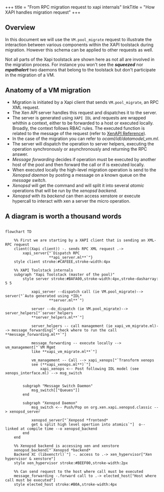 +++
title = "From RPC migration request to xapi internals"
linkTitle = "How XAPI handles migration request"
+++

## Overview

In this document we will use the `VM.pool_migrate` request to illustrate
the interaction between various components within the XAPI toolstack during
migration. However this schema can be applied to other requests as well.

Not all parts of the Xapi toolstack are shown here as not all are involved in
the migration process. For instance you won't see the ***squeezed***
nor ***mpathalert*** two daemons that belong to the toolstack but don't
participate in the migration of a VM.

## Anatomy of a VM migration

- Migration is initiated by a Xapi client that sends `VM.pool_migrate`, an RPC
XML request.
- The Xen API server handles this request and dispatches it to the server.
- The server is generated using `XAPI IDL` and requests are wrapped whithin a
context, either to be forwarded to a host or executed locally. Broadly, the
context follows RBAC rules. The executed function is related to the message of
the request (refer to [XenAPI Reference](https://xapi-project.github.io/xen-api/)).
- In the case of the migration you can refer to *ocaml/idl/datamodel_vm.ml*.
- The server will dispatch the operation to server helpers, executing the
operation synchronously or asynchronously and returning the RPC answer.
- *Message forwarding* decides if operation must be executed by another host
of the pool and then forward the call or if is executed locally.
- When executed locally the high-level migration operation is send to the
*Xenopsd daemon* by posting a message on a known queue on the *message switch*.
- *Xenopsd* will get the command and will split it into several *atomic*
operations that will be run by the *xenopsd backend*.
- *Xenopsd* with its *backend* can then access xenstore or execute hypercall to
interact with xen a server the micro operation.

## A diagram is worth a thousand words

```mermaid

flowchart TD

    %% First we are starting by a XAPI client that is sending an XML-RPC request
    client((Xapi client)) -. sends RPC XML request .->
        xapi_server{"`Dispatch RPC
                    **api_server.ml**`"}
    style client stroke:#CAFEEE,stroke-width:4px

    %% XAPI Toolstack internals
    subgraph "Xapi Toolstack (master of the pool)"
        style server stroke:#BAFA00,stroke-width:4px,stroke-dasharray: 5 5

            xapi_server --dispatch call (ie VM.pool_migrate)--> server("`Auto generated using *IDL*
                    **server.ml**`")

            server --do_dispatch (ie VM.pool_migrate)--> server_helpers["`server helpers
            **server_helpers.ml**`"]

            server_helpers -- call management (ie xapi_vm_migrate.ml)--> message_forwarding["`check where to run the call **message_forwarding.ml**`"]

            message_forwarding -- execute locally --> vm_management["`VM Mgmt
            like **xapi_vm_migrate.ml**`"]

            vm_management -- Call --> xapi_xenops["`Transform xenops
            see (**xapi_xenops.ml**)`"]
                xapi_xenops <-- Post following IDL model (see xenops_interface.ml) --> msg_switch


        subgraph "Message Switch Daemon"
            msg_switch[["Queues"]]
        end

        subgraph "Xenopsd Daemon"
            msg_switch <-- Push/Pop on org.xen.xapi.xenopsd.classic --> xenopsd_server

            xenopsd_server["`Xenposd *frontend*
            get & split high level opertion into atomics`"]  o-- linked at compile time --o xenopsd_backend
        end
    end

    %% Xenopsd backend is accessing xen and xenstore
    xenopsd_backend["`Xenopsd *backend*
    Backend XC (libxenctrl)`"] -. access to .-> xen_hypervisor["Xen hypervisor & xenstore"]
    style xen_hypervisor stroke:#BEEF00,stroke-width:2px

    %% Can send request to the host where call must be executed
    message_forwarding -.forward call to .-> elected_host["Host where call must be executed"]
    style elected_host stroke:#B0A,stroke-width:4px

```
